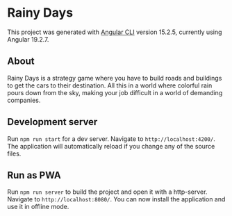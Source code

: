 # Rainy Days

This project was generated with [Angular CLI](https://github.com/angular/angular-cli) version 15.2.5, currently using Angular 19.2.7.

## About

Rainy Days is a strategy game where you have to build roads and buildings to get the cars to their destination. All this in a world where colorful rain pours down from the sky, making your job difficult in a world of demanding companies.

## Development server

Run `npm run start` for a dev server. Navigate to `http://localhost:4200/`. The application will automatically reload if you change any of the source files.

## Run as PWA

Run `npm run server` to build the project and open it with a http-server. Navigate to `http://localhost:8080/`. You can now install the application and use it in offline mode.
